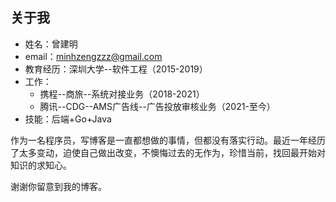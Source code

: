 ## 关于我

* 姓名：曾建明
* email：minhzengzzz@gmail.com
* 教育经历：深圳大学--软件工程（2015-2019）
* 工作：
  * 携程--商旅--系统对接业务（2018-2021）
  * 腾讯--CDG--AMS广告线--广告投放审核业务（2021-至今）
* 技能：后端+Go+Java



作为一名程序员，写博客是一直都想做的事情，但都没有落实行动。最近一年经历了太多变动，迫使自己做出改变，不懊悔过去的无作为，珍惜当前，找回最开始对知识的求知心。





谢谢你留意到我的博客。